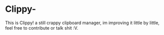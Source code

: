 # Clippy-
This is Clippy! a still crappy clipboard manager, im improving it little by little, feel free to contribute or talk shit :V.
